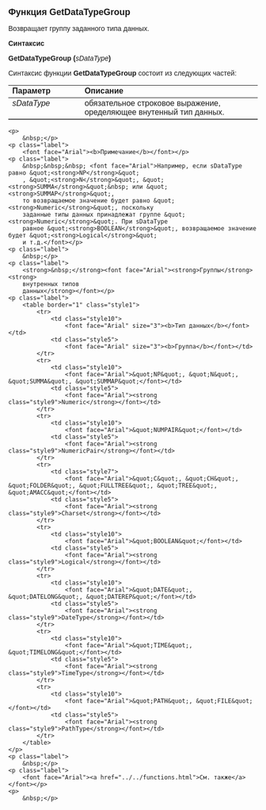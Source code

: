 <html>
<head>
<title>GetDataTypeGroup</title>
    <style type="text/css">
        .style1
        {
            width: 609px;
        }
        .style5
        {
            width: 86%;
        }
        .style7
        {
            width: 78%;
            font-family: Arial;
        }
        .style9
        {
            font-weight: normal;
        }
        .style10
        {
            width: 78%;
        }
    </style>
</head>

<body>

<p><font size="4" face="Arial"><strong>Функция GetDataTypeGroup</strong></font></p>

<p class="label"><font face="Arial">Возвращает группу заданного типа
    данных.</font></p>


<p><font face="Arial"><b>Синтаксис</b></font></p>

<p><font face="Arial"><strong>GetDataTypeGroup (</strong><em>sDataType</em><strong>)</strong></font></p>

<p><font face="Arial">Синтаксис функции <strong>GetDataTypeGroup </strong>состоит из следующих частей:</font></p>

<table border="1" cellPadding="5" cols="2" frame="below" rules="rows">
<TBODY>
  <tr vAlign="top">
    <td class="label" width="29%"><font face="Arial"><b>Параметр</b></font></td>
    <td class="label" width="71%"><font face="Arial"><strong>Описание</strong></font></td>
  </tr>
  <tr vAlign="top">
    <td width="29%"><font face="Arial"><em>sDataType</em></font></td>
    <td width="71%"><font face="Arial">обязательное строковое выражение, оределяющее 
        внутенный тип 
        данных.</font></td>
  </tr>
  </table>

    <p>
        &nbsp;</p>
    <p class="label">
        <font face="Arial"><b>Примечание</b></font></p>
    <p class="label">
        &nbsp;&nbsp;&nbsp; <font face="Arial">Например, если sDataType равно &quot;<strong>NP</strong>&quot; 
        , &quot;<strong>N</strong>&quot;, &quot;<strong>SUMMA</strong>&quot;&nbsp; или &quot;<strong>SUMMAP</strong>&quot;, 
        то возвращаемое значение будет равно &quot;<strong>Numeric</strong>&quot;, поскольку 
        заданные типы данных принадлежат группе &quot;<strong>Numeric</strong>&quot;. При sDataType 
        равное &quot;<strong>BOOLEAN</strong>&quot;, возвращаемое значение будет &quot;<strong>Logical</strong>&quot; 
        и т.д.</font></p>
    <p class="label">
        &nbsp;</p>
    <p class="label">
        <strong>&nbsp;</strong><font face="Arial"><strong>Группы</strong> <strong>
        внутренных типов
        данных</strong></font></p>
    <p class="label">
        <table border="1" class="style1">
            <tr>
                <td class="style10">
                    <font face="Arial" size="3"><b>Тип данных</b></font></td>
                <td class="style5">
                    <font face="Arial" size="3"><b>Группа</b></font></td>
            </tr>
            <tr>
                <td class="style10">
                    <font face="Arial">&quot;NP&quot;, &quot;N&quot;, &quot;SUMMA&quot;, &quot;SUMMAP&quot;</font></td>
                <td class="style5">
                    <font face="Arial"><strong class="style9">Numeric</strong></font></td>
            </tr>
            <tr>
                <td class="style10">
                    <font face="Arial">&quot;NUMPAIR&quot;</font></td>
                <td class="style5">
                    <font face="Arial"><strong class="style9">NumericPair</strong></font></td>
            </tr>
            <tr>
                <td class="style7">
                    <font face="Arial">&quot;C&quot;, &quot;CH&quot;, &quot;FOLDER&quot;, &quot;FULLTREE&quot;, &quot;TREE&quot;, &quot;AMACC&quot;</font></td>
                <td class="style5">
                    <font face="Arial"><strong class="style9">Charset</strong></font></td>
            </tr>
            <tr>
                <td class="style10">
                    <font face="Arial">&quot;BOOLEAN&quot;</font></td>
                <td class="style5">
                    <font face="Arial"><strong class="style9">Logical</strong></font></td>
            </tr>
            <tr>
                <td class="style10">
                    <font face="Arial">&quot;DATE&quot;, &quot;DATELONG&quot;, &quot;DATEREP&quot;</font></td>
                <td class="style5">
                    <font face="Arial"><strong class="style9">DateType</strong></font></td>
            </tr>
            <tr>
                <td class="style10">
                    <font face="Arial">&quot;TIME&quot;, &quot;TIMELONG&quot;</font></td>
                <td class="style5">
                    <font face="Arial"><strong class="style9">TimeType</strong></font></td>
            </tr>
            <tr>
                <td class="style10">
                    <font face="Arial">&quot;PATH&quot;, &quot;FILE&quot;</font></td>
                <td class="style5">
                    <font face="Arial"><strong class="style9">PathType</strong></font></td>
            </tr>
        </table>
    </p>
    <p class="label">
        &nbsp;</p>
    <p class="label">
        <font face="Arial"><a href="../../functions.html">См. также</a></font></p>
    <p>
        &nbsp;</p>

</body>
</html>
